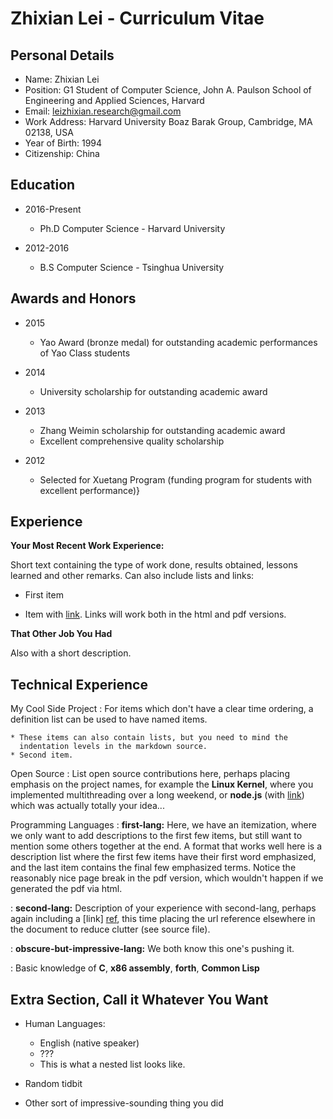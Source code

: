 # Zhixian Lei - Curriculum Vitae

## Personal Details

* Name: Zhixian Lei
* Position: G1 Student of Computer Science, John A. Paulson School of Engineering and Applied Sciences, Harvard
* Email: leizhixian.research@gmail.com
* Work Address: Harvard University Boaz Barak Group, Cambridge, MA 02138, USA
* Year of Birth: 1994
* Citizenship: China

## Education

* 2016-Present
  * Ph.D Computer Science - Harvard University

* 2012-2016
  * B.S Computer Science - Tsinghua University

## Awards and Honors
* 2015
  * Yao Award (bronze medal) for outstanding academic performances of Yao Class students
  
* 2014
  * University scholarship for outstanding academic award
  
* 2013
  * Zhang Weimin scholarship for outstanding academic award
  * Excellent comprehensive quality scholarship
  
* 2012
  * Selected for Xuetang Program (funding program for students with excellent performance)}
  
Experience
----------

**Your Most Recent Work Experience:**

Short text containing the type of work done, results obtained,
lessons learned and other remarks. Can also include lists and
links:

* First item

* Item with [link](http://www.example.com). Links will work both in
  the html and pdf versions.

**That Other Job You Had**

Also with a short description.

Technical Experience
--------------------

My Cool Side Project
:   For items which don't have a clear time ordering, a definition
    list can be used to have named items.

    * These items can also contain lists, but you need to mind the
      indentation levels in the markdown source.
    * Second item.

Open Source
:   List open source contributions here, perhaps placing emphasis on
    the project names, for example the **Linux Kernel**, where you
    implemented multithreading over a long weekend, or **node.js**
    (with [link](http://nodejs.org)) which was actually totally
    your idea...

Programming Languages
:   **first-lang:** Here, we have an itemization, where we only want
    to add descriptions to the first few items, but still want to
    mention some others together at the end. A format that works well
    here is a description list where the first few items have their
    first word emphasized, and the last item contains the final few
    emphasized terms. Notice the reasonably nice page break in the pdf
    version, which wouldn't happen if we generated the pdf via html.

:   **second-lang:** Description of your experience with second-lang,
    perhaps again including a [link] [ref], this time placing the url
    reference elsewhere in the document to reduce clutter (see source
    file). 

:   **obscure-but-impressive-lang:** We both know this one's pushing
    it.

:   Basic knowledge of **C**, **x86 assembly**, **forth**, **Common Lisp**

[ref]: https://github.com/githubuser/superlongprojectname

Extra Section, Call it Whatever You Want
----------------------------------------

* Human Languages:

     * English (native speaker)
     * ???
     * This is what a nested list looks like.

* Random tidbit

* Other sort of impressive-sounding thing you did

